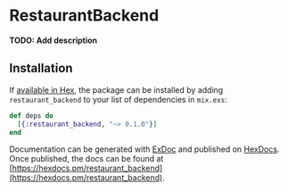 # RestaurantBackend

**TODO: Add description**

## Installation

If [available in Hex](https://hex.pm/docs/publish), the package can be installed
by adding `restaurant_backend` to your list of dependencies in `mix.exs`:

```elixir
def deps do
  [{:restaurant_backend, "~> 0.1.0"}]
end
```

Documentation can be generated with [ExDoc](https://github.com/elixir-lang/ex_doc)
and published on [HexDocs](https://hexdocs.pm). Once published, the docs can
be found at [https://hexdocs.pm/restaurant_backend](https://hexdocs.pm/restaurant_backend).

